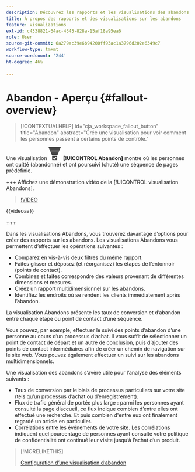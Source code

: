 ```yaml
---
description: Découvrez les rapports et les visualisations des abandons.
title: À propos des rapports et des visualisations sur les abandons
feature: Visualizations
exl-id: c4338821-64ac-4345-828a-15af18a95ea6
role: User
source-git-commit: 6a279ac39e6b94200ff93ac1a3796d202e6349c7
workflow-type: tm+mt
source-wordcount: '244'
ht-degree: 46%

---
```


# Abandon - Aperçu {#fallout-overview}

<!-- markdownlint-disable MD034 -->

>[!CONTEXTUALHELP]
>id="cja_workspace_fallout_button"
>title="Abandon"
>abstract="Crée une visualisation pour voir comment les personnes passent à certains points de contrôle."

<!-- markdownlint-enable MD034 -->


Une visualisation ![ConversionFunnel](/help/assets/icons/ConversionFunnel.svg) **[!UICONTROL Abandon]** montre où les personnes ont quitté (abandonné) et ont poursuivi (chuté) une séquence de pages prédéfinie.

+++ Affichez une démonstration vidéo de la [!UICONTROL visualisation Abandons].

>[!VIDEO](https://video.tv.adobe.com/v/345883/?quality=12)

{{videoaa}}

+++

Dans les visualisations Abandons, vous trouverez davantage d’options pour créer des rapports sur les abandons. Les visualisations Abandons vous permettent d’effectuer les opérations suivantes :

* Comparez en vis-à-vis deux filtres du même rapport.
* Faites glisser et déposez (et réorganisez) les étapes de l’entonnoir (points de contact).
* Combinez et faites correspondre des valeurs provenant de différentes dimensions et mesures.
* Créez un rapport multidimensionnel sur les abandons.
* Identifiez les endroits où se rendent les clients immédiatement après l’abandon.

La visualisation Abandons présente les taux de conversion et d’abandon entre chaque étape ou point de contact d’une séquence.

Vous pouvez, par exemple, effectuer le suivi des points d’abandon d’une personne au cours d’un processus d’achat. Il vous suffit de sélectionner un point de contact de départ et un autre de conclusion, puis d’ajouter des points de contact intermédiaires afin de créer un chemin de navigation sur le site web. Vous pouvez également effectuer un suivi sur les abandons multidimensionnels.

Une visualisation des abandons s’avère utile pour l’analyse des éléments suivants :

* Taux de conversion par le biais de processus particuliers sur votre site (tels qu’un processus d’achat ou d’enregistrement).
* Flux de trafic général de portée plus large : parmi les personnes ayant consulté la page d’accueil, ce flux indique combien d’entre elles ont effectué une recherche. Et puis combien d&#39;entre eux ont finalement regardé un article en particulier.
* Corrélations entre les événements de votre site. Les corrélations indiquent quel pourcentage de personnes ayant consulté votre politique de confidentialité ont continué leur visite jusqu’à l’achat d’un produit.

>[!MORELIKETHIS]
>
>[Configuration d’une visualisation d’abandon](configuring-fallout.md)



